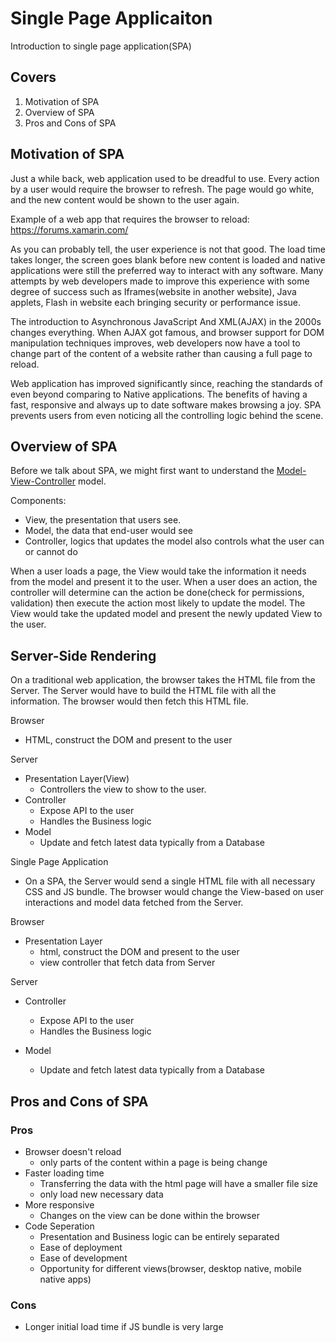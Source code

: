 # Single Page Applicaiton

Introduction to single page application(SPA)

## Covers

1. Motivation of SPA
2. Overview of SPA
3. Pros and Cons of SPA

## Motivation of SPA

Just a while back, web application used to be dreadful to use. Every action by a user would require the browser to refresh. The page would go white, and the new content would be shown to the user again.

Example of a web app that requires the browser to reload: https://forums.xamarin.com/

As you can probably tell, the user experience is not that good. The load time takes longer, the screen goes blank before new content is loaded and native applications were still the preferred way to interact with any software. Many attempts by web developers made to improve this experience with some degree of success such as Iframes(website in another website), Java applets, Flash in website each bringing security or performance issue.

The introduction to Asynchronous JavaScript And XML(AJAX) in the 2000s changes everything. When AJAX got famous, and browser support for DOM manipulation techniques improves, web developers now have a tool to change part of the content of a website rather than causing a full page to reload.

Web application has improved significantly since, reaching the standards of even beyond
comparing to Native applications. The benefits of having a fast, responsive and always up to date software makes browsing a joy. SPA prevents users from even noticing all the controlling logic behind the scene.

## Overview of SPA

Before we talk about SPA, we might first want to understand the [Model-View-Controller](https://en.wikipedia.org/wiki/Model-view-controller) model.

Components:

- View, the presentation that users see.
- Model, the data that end-user would see
- Controller, logics that updates the model also controls what the user can or cannot do

When a user loads a page, the View would take the information it needs from the model and present it to the user. When a user does an action, the controller will determine can the action be done(check for permissions, validation) then execute the action most likely to update the model. The View would take the updated model and present the newly updated View to the user.

## Server-Side Rendering

On a traditional web application, the browser takes the HTML file from the Server. The Server would have to build the HTML file with all the information. The browser would then fetch this HTML file.

Browser

- HTML, construct the DOM and present to the user

Server

- Presentation Layer(View)
  - Controllers the view to show to the user.
- Controller
  - Expose API to the user
  - Handles the Business logic
- Model
  - Update and fetch latest data typically from a Database

Single Page Application

- On a SPA, the Server would send a single HTML file with all necessary CSS and JS bundle. The
  browser would change the View-based on user interactions and model data fetched from the Server.

Browser

- Presentation Layer
  - html, construct the DOM and present to the user
  - view controller that fetch data from Server

Server

- Controller

  - Expose API to the user
  - Handles the Business logic

- Model
  - Update and fetch latest data typically from a Database

## Pros and Cons of SPA

### Pros

- Browser doesn't reload
  - only parts of the content within a page is being change
- Faster loading time
  - Transferring the data with the html page will have a smaller file size
  - only load new necessary data
- More responsive
  - Changes on the view can be done within the browser
- Code Seperation
  - Presentation and Business logic can be entirely separated
  - Ease of deployment
  - Ease of development
  - Opportunity for different views(browser, desktop native, mobile native apps)

### Cons

- Longer initial load time if JS bundle is very large
